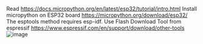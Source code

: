 Read https://docs.micropython.org/en/latest/esp32/tutorial/intro.html
Install micropython on ESP32 board https://micropython.org/download/esp32/ 
  The esptools method requires esp-idf.
  Use Flash Download Tool from espressif https://www.espressif.com/en/support/download/other-tools
  ![image](https://github.com/mryokai/esp32-micropython-installation/assets/136013177/eeda586c-f026-47a2-a0fb-729715f728be)


